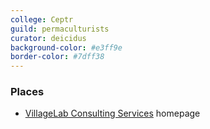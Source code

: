 ```yaml
---
college: Ceptr
guild: permaculturists
curator: deicidus
background-color: #e3ff9e
border-color: #7dff38
---
```

### Places
* [VillageLab Consulting Services](http://www.villagelab.net/) homepage
